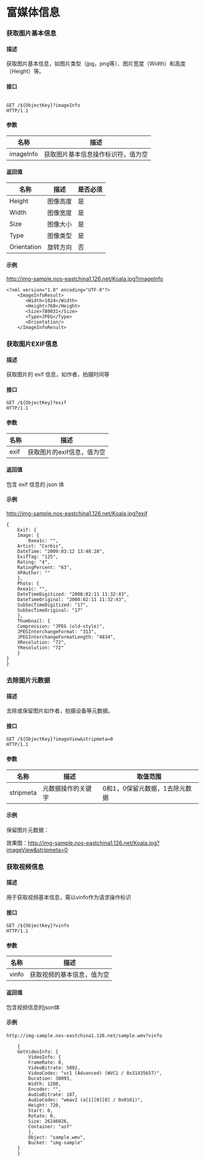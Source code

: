 # 富媒体信息

### **获取图片基本信息**

#### **描述**
获取图片基本信息，如图片类型（jpg，png等）、图片宽度（Width）和高度（Height）等。

#### **接口**
<pre><code>
GET /${ObjectKey}?imageInfo 
HTTP/1.1
</code></pre>
#### **参数**
| **名称** |	           **描述**                 |
|----------|----------------------------------------|
|imageInfo |获取图片基本信息操作标识符，值为空      |

#### **返回值**
|  **名称**  | **描述** |**是否必须**|
|------------|----------|------------|
|Height   	 |图像高度	|     是     |
|Width	     |图像宽度	|     是     |
|Size	     |图像大小	|     是     |
|Type	     |图像类型	|     是     |
|Orientation |旋转方向	|     否     |

#### **示例**
http://img-sample.nos-eastchina1.126.net/Koala.jpg?imageInfo

    <?xml version="1.0" encoding="UTF-8"?>
        <ImageInfoResult>
           <Width>1024</Width>
           <Height>768</Height>
           <Size>780831</Size>
           <Type>JPEG</Type>
           <Orientation/>
        </ImageInfoResult>

### **获取图片EXIF信息**

#### **描述**
获取图片的 exif 信息，如作者，拍摄时间等

#### **接口**

    GET /${ObjectKey}?exif  
    HTTP/1.1
    
#### **参数**
| **名称** |          **描述**          |
|----------|----------------------------|
| exif     | 获取图片的exif信息，值为空 |

#### **返回值**
包含 exif 信息的 json 体

#### **示例**
http://img-sample.nos-eastchina1.126.net/Koala.jpg?exif

    {
        Exif: {
        Image: {
            0xea1c: "",
    	Artist: "Corbis",
    	DateTime: "2009:03:12 13:48:28",
    	ExifTag: "125",
    	Rating: "4",
    	RatingPercent: "63",
    	XPAuthor: ""
        },
        Photo: {
    	0xea1c: "",
    	DateTimeDigitized: "2008:02:11 11:32:43",
    	DateTimeOriginal: "2008:02:11 11:32:43",
    	SubSecTimeDigitized: "17",
    	SubSecTimeOriginal: "17"
        },
        Thumbnail: {
    	Compression: "JPEG (old-style)",
    	JPEGInterchangeFormat: "313",
    	JPEGInterchangeFormatLength: "4834",
    	XResolution: "72",
    	YResolution: "72"
        }
    }
    }

### **去除图片元数据**

#### **描述**
去除或保留图片如作者，拍摄设备等元数据。

#### **接口**

    GET /${ObjectKey}?imageView&stripmeta=0 
    HTTP/1.1

#### **参数**
| **名称** 	|     **描述**     |	       **取值范围**          |
|-----------|------------------|---------------------------------|
|stripmeta	|元数据操作的关键字|0和1，0保留元数据，1去除元数据   |
#### **示例**
保留图片元数据：

效果图：http://img-sample.nos-eastchina1.126.net/Koala.jpg?imageView&stripmeta=0

### **获取视频信息**

#### **描述**
用于获取视频基本信息，需以vinfo作为请求操作标识

#### **接口**

    GET /${ObjectKey}?vinfo 
    HTTP/1.1

#### **参数**
|**名称**|	         **描述**             |
|--------|--------------------------------|
|vinfo	 |获取视频的基本信息，值为空      |
#### **返回值**
包含视频信息的json体

#### **示例**

    http://img-sample.nos-eastchina1.126.net/sample.wmv?vinfo
    
        {
    	GetVideoInfo: {
    	    VideoInfo: {
    		FrameRate: 0,
    		VideoBitrate: 5802,
    		VideoCodec: "vc1 (Advanced) (WVC1 / 0x31435657)",
    		Duration: 30093,
    		Width: 1280,
    		Encoder: "",
    		AudioBitrate: 187,
    		AudioCodec: "wmav2 (a[1][0][0] / 0x0161)",
    		Height: 720,
    		Start: 0,
    		Rotate: 0,
    		Size: 26246026,
    		Container: "asf"
    	    },
    	    Object: "sample.wmv",
    	    Bucket: "img-sample"
    	}
        }
    

